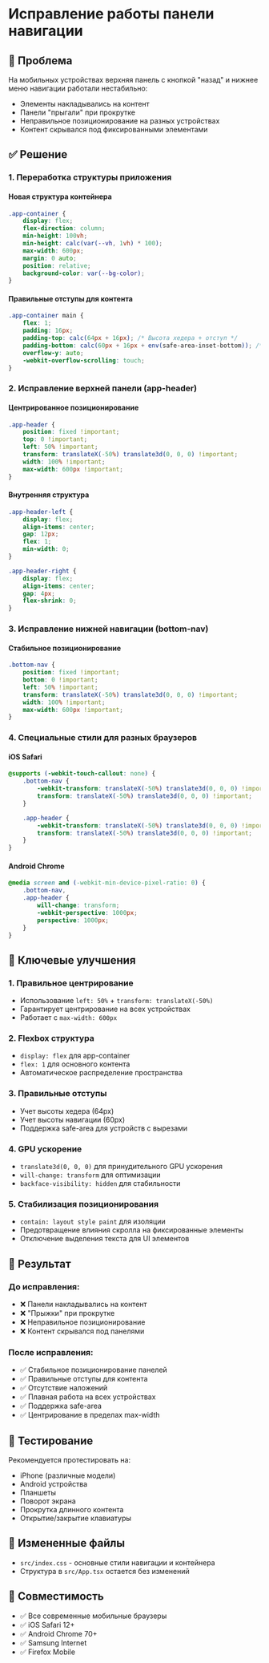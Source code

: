 # Исправление работы панели навигации

## 🎯 Проблема

На мобильных устройствах верхняя панель с кнопкой "назад" и нижнее меню навигации работали нестабильно:
- Элементы накладывались на контент
- Панели "прыгали" при прокрутке
- Неправильное позиционирование на разных устройствах
- Контент скрывался под фиксированными элементами

## ✅ Решение

### 1. Переработка структуры приложения

#### Новая структура контейнера
```css
.app-container {
    display: flex;
    flex-direction: column;
    min-height: 100vh;
    min-height: calc(var(--vh, 1vh) * 100);
    max-width: 600px;
    margin: 0 auto;
    position: relative;
    background-color: var(--bg-color);
}
```

#### Правильные отступы для контента
```css
.app-container main {
    flex: 1;
    padding: 16px;
    padding-top: calc(64px + 16px); /* Высота хедера + отступ */
    padding-bottom: calc(60px + 16px + env(safe-area-inset-bottom)); /* Высота навигации + отступ + safe area */
    overflow-y: auto;
    -webkit-overflow-scrolling: touch;
}
```

### 2. Исправление верхней панели (app-header)

#### Центрированное позиционирование
```css
.app-header {
    position: fixed !important;
    top: 0 !important;
    left: 50% !important;
    transform: translateX(-50%) translate3d(0, 0, 0) !important;
    width: 100% !important;
    max-width: 600px !important;
}
```

#### Внутренняя структура
```css
.app-header-left {
    display: flex;
    align-items: center;
    gap: 12px;
    flex: 1;
    min-width: 0;
}

.app-header-right {
    display: flex;
    align-items: center;
    gap: 4px;
    flex-shrink: 0;
}
```

### 3. Исправление нижней навигации (bottom-nav)

#### Стабильное позиционирование
```css
.bottom-nav {
    position: fixed !important;
    bottom: 0 !important;
    left: 50% !important;
    transform: translateX(-50%) translate3d(0, 0, 0) !important;
    width: 100% !important;
    max-width: 600px !important;
}
```

### 4. Специальные стили для разных браузеров

#### iOS Safari
```css
@supports (-webkit-touch-callout: none) {
    .bottom-nav {
        -webkit-transform: translateX(-50%) translate3d(0, 0, 0) !important;
        transform: translateX(-50%) translate3d(0, 0, 0) !important;
    }

    .app-header {
        -webkit-transform: translateX(-50%) translate3d(0, 0, 0) !important;
        transform: translateX(-50%) translate3d(0, 0, 0) !important;
    }
}
```

#### Android Chrome
```css
@media screen and (-webkit-min-device-pixel-ratio: 0) {
    .bottom-nav,
    .app-header {
        will-change: transform;
        -webkit-perspective: 1000px;
        perspective: 1000px;
    }
}
```

## 🔧 Ключевые улучшения

### 1. Правильное центрирование
- Использование `left: 50%` + `transform: translateX(-50%)`
- Гарантирует центрирование на всех устройствах
- Работает с `max-width: 600px`

### 2. Flexbox структура
- `display: flex` для app-container
- `flex: 1` для основного контента
- Автоматическое распределение пространства

### 3. Правильные отступы
- Учет высоты хедера (64px)
- Учет высоты навигации (60px)
- Поддержка safe-area для устройств с вырезами

### 4. GPU ускорение
- `translate3d(0, 0, 0)` для принудительного GPU ускорения
- `will-change: transform` для оптимизации
- `backface-visibility: hidden` для стабильности

### 5. Стабилизация позиционирования
- `contain: layout style paint` для изоляции
- Предотвращение влияния скролла на фиксированные элементы
- Отключение выделения текста для UI элементов

## 📱 Результат

### До исправления:
- ❌ Панели накладывались на контент
- ❌ "Прыжки" при прокрутке
- ❌ Неправильное позиционирование
- ❌ Контент скрывался под панелями

### После исправления:
- ✅ Стабильное позиционирование панелей
- ✅ Правильные отступы для контента
- ✅ Отсутствие наложений
- ✅ Плавная работа на всех устройствах
- ✅ Поддержка safe-area
- ✅ Центрирование в пределах max-width

## 🧪 Тестирование

Рекомендуется протестировать на:
- iPhone (различные модели)
- Android устройства
- Планшеты
- Поворот экрана
- Прокрутка длинного контента
- Открытие/закрытие клавиатуры

## 📄 Измененные файлы

- `src/index.css` - основные стили навигации и контейнера
- Структура в `src/App.tsx` остается без изменений

## 🔄 Совместимость

- ✅ Все современные мобильные браузеры
- ✅ iOS Safari 12+
- ✅ Android Chrome 70+
- ✅ Samsung Internet
- ✅ Firefox Mobile